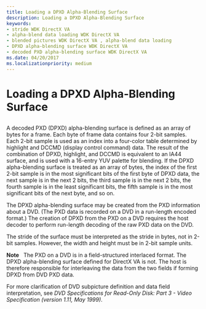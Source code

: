 ```yaml
---
title: Loading a DPXD Alpha-Blending Surface
description: Loading a DPXD Alpha-Blending Surface
keywords:
- stride WDK DirectX VA
- alpha-blend data loading WDK DirectX VA
- blended pictures WDK DirectX VA , alpha-blend data loading
- DPXD alpha-blending surface WDK DirectX VA
- decoded PXD alpha-blending surface WDK DirectX VA
ms.date: 04/20/2017
ms.localizationpriority: medium
---
```


# Loading a DPXD Alpha-Blending Surface


## <span id="ddk_loading_a_dpxd_alpha_blending_surface_gg"></span><span id="DDK_LOADING_A_DPXD_ALPHA_BLENDING_SURFACE_GG"></span>


A decoded PXD (DPXD) alpha-blending surface is defined as an array of bytes for a frame. Each byte of frame data contains four 2-bit samples. Each 2-bit sample is used as an index into a four-color table determined by highlight and DCCMD (display control command) data. The result of the combination of DPXD, highlight, and DCCMD is equivalent to an IA44 surface, and is used with a 16-entry YUV palette for blending. If the DPXD alpha-blending surface is treated as an array of bytes, the index of the first 2-bit sample is in the most significant bits of the first byte of DPXD data, the next sample is in the next 2 bits, the third sample is in the next 2 bits, the fourth sample is in the least significant bits, the fifth sample is in the most significant bits of the next byte, and so on.

The DPXD alpha-blending surface may be created from the PXD information about a DVD. (The PXD data is recorded on a DVD in a run-length encoded format.) The creation of DPXD from the PXD on a DVD requires the host decoder to perform run-length decoding of the raw PXD data on the DVD.

The stride of the surface must be interpreted as the stride in bytes, not in 2-bit samples. However, the width and height must be in 2-bit sample units.

**Note**   The PXD on a DVD is in a field-structured interlaced format. The DPXD alpha-blending surface defined for DirectX VA is not. The host is therefore responsible for interleaving the data from the two fields if forming DPXD from DVD PXD data.

 

For more clarification of DVD subpicture definition and data field interpretation, see *DVD Specifications for Read-Only Disk: Part 3 - Video Specification (version 1.11, May 1999)*.

 

 





